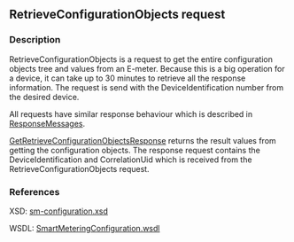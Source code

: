 ## RetrieveConfigurationObjects request

### Description
RetrieveConfigurationObjects is a request to get the entire configuration objects tree and values from an E-meter. Because this is a big operation for a device, it can take up to 30 minutes to retrieve all the response information.
The request is send with the DeviceIdentification number from the desired device.

All requests have similar response behaviour which is described in [ResponseMessages](./ResponseMessages.md).

[GetRetrieveConfigurationObjectsResponse](GetRetrieveConfigurationObjectsResponse.md) returns the result values from getting the configuration objects. The response request contains the DeviceIdentification and CorrelationUid which is received from the RetrieveConfigurationObjects request.

### References

XSD: [sm-configuration.xsd](https://github.com/OSGP/Platform/blob/development/osgp-adapter-ws-smartmetering/src/main/webapp/WEB-INF/wsdl/smartmetering/schemas/sm-configuration.xsd)

WSDL: [SmartMeteringConfiguration.wsdl](https://github.com/OSGP/Platform/blob/development/osgp-adapter-ws-smartmetering/src/main/webapp/WEB-INF/wsdl/smartmetering/SmartMeteringConfiguration.wsdl)

